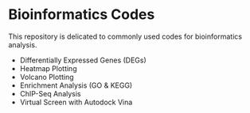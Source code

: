 # Bioinformatics Codes
This repository is delicated to commonly used codes for bioinformatics analysis.


* Differentially Expressed Genes (DEGs)
* Heatmap Plotting
* Volcano Plotting
* Enrichment Analysis (GO & KEGG)
* ChIP-Seq Analysis
* Virtual Screen with Autodock Vina
